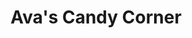 ---
title: "Ava's Candy Corner"
url: /white-river-junction/avas-candy-corner/
shop: confectionery
---